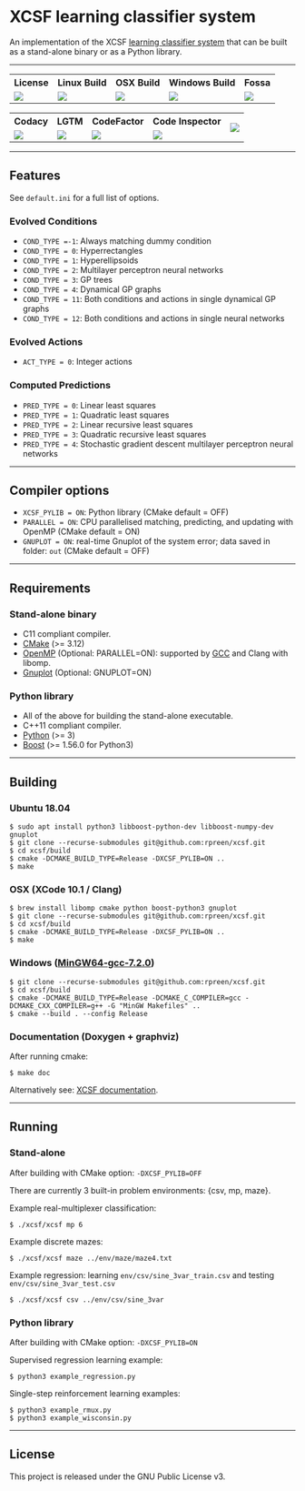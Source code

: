 # XCSF learning classifier system

An implementation of the XCSF [learning classifier system](https://en.wikipedia.org/wiki/Learning_classifier_system) that can be built as a stand-alone binary or as a Python library.

*******************************************************************************

<table>
    <tr>
        <th>License</th>
        <th>Linux Build</th>
        <th>OSX Build</th>
        <th>Windows Build</th>
        <th>Fossa</th>
    </tr>
    <tr>
        <td><a href="http://www.gnu.org/licenses/gpl-3.0"><img src="https://img.shields.io/badge/License-GPL%20v3-blue.svg"></a></td>
        <td><a href="https://travis-ci.org/rpreen/xcsf"><img src="http://badges.herokuapp.com/travis/rpreen/xcsf?env=BADGE=linux&label=build&branch=master"></a></td>
        <td><a href="https://travis-ci.org/rpreen/xcsf"><img src="http://badges.herokuapp.com/travis/rpreen/xcsf?env=BADGE=osx&label=build&branch=master"></a></td>
        <td><a href="https://ci.appveyor.com/project/rpreen/xcsf"><img src="https://ci.appveyor.com/api/projects/status/s4xge68jmlbam005?svg=true"></a></td>
        <td><a href="https://app.fossa.com/projects/git%2Bgithub.com%2Frpreen%2Fxcsf?ref=badge_shield"><img src="https://app.fossa.com/api/projects/git%2Bgithub.com%2Frpreen%2Fxcsf.svg?type=shield"></a></td>
    </tr>
</table>

<table>
    <tr>
        <th>Codacy</th>
        <th>LGTM</th>
        <th>CodeFactor</th>
        <th>Code Inspector</th>
        <th rowspan=2><a href="https://sonarcloud.io/dashboard?id=rpreen_xcsf"><img src="https://sonarcloud.io/api/project_badges/quality_gate?project=rpreen_xcsf"></a></th>
    </tr>
    <tr>
        <td><a href="https://www.codacy.com/app/rpreen/xcsf"><img src="https://api.codacy.com/project/badge/Grade/2213b9ad4e034482bf058d4598d1618b"></a></td>
        <td><a href="https://lgtm.com/projects/g/rpreen/xcsf/context:cpp"><img src="https://img.shields.io/lgtm/grade/cpp/g/rpreen/xcsf.svg?logo=lgtm&logoWidth=18"></a></td>
        <td><a href="https://www.codefactor.io/repository/github/rpreen/xcsf"><img src="https://www.codefactor.io/repository/github/rpreen/xcsf/badge"></a></td>
        <td><a href="https://www.code-inspector.com/public/project/2064/xcsf/dashboard"><img src="https://www.code-inspector.com/project/2064/status/svg"></a></td>
    </tr>
</table>

*******************************************************************************

## Features

See `default.ini` for a full list of options.

### Evolved Conditions

* `COND_TYPE =-1`: Always matching dummy condition
* `COND_TYPE = 0`: Hyperrectangles
* `COND_TYPE = 1`: Hyperellipsoids
* `COND_TYPE = 2`: Multilayer perceptron neural networks
* `COND_TYPE = 3`: GP trees
* `COND_TYPE = 4`: Dynamical GP graphs
* `COND_TYPE = 11`: Both conditions and actions in single dynamical GP graphs
* `COND_TYPE = 12`: Both conditions and actions in single neural networks

### Evolved Actions

* `ACT_TYPE = 0`: Integer actions

### Computed Predictions

* `PRED_TYPE = 0`: Linear least squares
* `PRED_TYPE = 1`: Quadratic least squares
* `PRED_TYPE = 2`: Linear recursive least squares
* `PRED_TYPE = 3`: Quadratic recursive least squares
* `PRED_TYPE = 4`: Stochastic gradient descent multilayer perceptron neural networks

*******************************************************************************

## Compiler options

* `XCSF_PYLIB = ON`: Python library (CMake default = OFF)
* `PARALLEL = ON`: CPU parallelised matching, predicting, and updating with OpenMP (CMake default = ON)
* `GNUPLOT = ON`: real-time Gnuplot of the system error; data saved in folder: `out` (CMake default = OFF)
  
*******************************************************************************

## Requirements

### Stand-alone binary
 
* C11 compliant compiler.
* [CMake](https://www.cmake.org "CMake") (>= 3.12)
* [OpenMP](https://www.openmp.org "OpenMP") (Optional: PARALLEL=ON): supported by [GCC](https://gcc.gnu.org "GCC") and Clang with libomp.
* [Gnuplot](https://www.gnuplot.info "Gnuplot") (Optional: GNUPLOT=ON)

### Python library
 
* All of the above for building the stand-alone executable.
* C++11 compliant compiler.
* [Python](https://www.python.org "Python") (>= 3)
* [Boost](https://www.boost.org "Boost") (>= 1.56.0 for Python3)

*******************************************************************************

## Building

### Ubuntu 18.04

```
$ sudo apt install python3 libboost-python-dev libboost-numpy-dev gnuplot
$ git clone --recurse-submodules git@github.com:rpreen/xcsf.git
$ cd xcsf/build
$ cmake -DCMAKE_BUILD_TYPE=Release -DXCSF_PYLIB=ON ..
$ make
```
 
### OSX (XCode 10.1 / Clang)

```
$ brew install libomp cmake python boost-python3 gnuplot
$ git clone --recurse-submodules git@github.com:rpreen/xcsf.git
$ cd xcsf/build
$ cmake -DCMAKE_BUILD_TYPE=Release -DXCSF_PYLIB=ON ..
$ make
```

### Windows ([MinGW64-gcc-7.2.0](http://mingw-w64.org "MinGW64-gcc-7.2.0"))

```
$ git clone --recurse-submodules git@github.com:rpreen/xcsf.git
$ cd xcsf/build
$ cmake -DCMAKE_BUILD_TYPE=Release -DCMAKE_C_COMPILER=gcc -DCMAKE_CXX_COMPILER=g++ -G "MinGW Makefiles" ..
$ cmake --build . --config Release
```

### Documentation (Doxygen + graphviz)

After running cmake:

```
$ make doc
```

Alternatively see: [XCSF documentation](https://rpreen.github.io/xcsf/ "XCSF documentation").

*******************************************************************************

## Running

### Stand-alone

After building with CMake option: `-DXCSF_PYLIB=OFF`

There are currently 3 built-in problem environments: {csv, mp, maze}.

Example real-multiplexer classification:

```
$ ./xcsf/xcsf mp 6
```

Example discrete mazes:

```
$ ./xcsf/xcsf maze ../env/maze/maze4.txt
```

Example regression: learning `env/csv/sine_3var_train.csv` and testing `env/csv/sine_3var_test.csv`

```
$ ./xcsf/xcsf csv ../env/csv/sine_3var
```

### Python library

After building with CMake option: `-DXCSF_PYLIB=ON`

Supervised regression learning example:

```
$ python3 example_regression.py
```

Single-step reinforcement learning examples:

```
$ python3 example_rmux.py
$ python3 example_wisconsin.py
```

*******************************************************************************

## License

This project is released under the GNU Public License v3.
